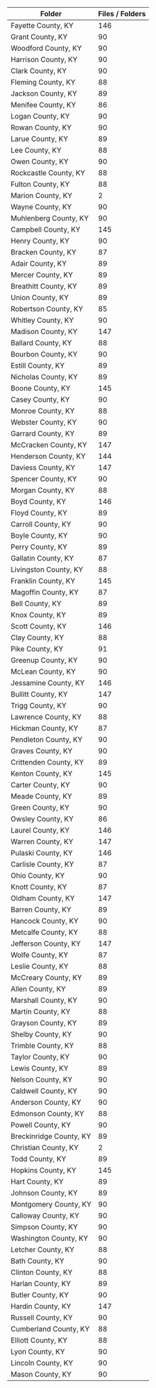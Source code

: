 | Folder                  |   Files / Folders |
|-------------------------|-------------------|
| Fayette County, KY      |               146 |
| Grant County, KY        |                90 |
| Woodford County, KY     |                90 |
| Harrison County, KY     |                90 |
| Clark County, KY        |                90 |
| Fleming County, KY      |                88 |
| Jackson County, KY      |                89 |
| Menifee County, KY      |                86 |
| Logan County, KY        |                90 |
| Rowan County, KY        |                90 |
| Larue County, KY        |                89 |
| Lee County, KY          |                88 |
| Owen County, KY         |                90 |
| Rockcastle County, KY   |                88 |
| Fulton County, KY       |                88 |
| Marion County, KY       |                 2 |
| Wayne County, KY        |                90 |
| Muhlenberg County, KY   |                90 |
| Campbell County, KY     |               145 |
| Henry County, KY        |                90 |
| Bracken County, KY      |                87 |
| Adair County, KY        |                89 |
| Mercer County, KY       |                89 |
| Breathitt County, KY    |                89 |
| Union County, KY        |                89 |
| Robertson County, KY    |                85 |
| Whitley County, KY      |                90 |
| Madison County, KY      |               147 |
| Ballard County, KY      |                88 |
| Bourbon County, KY      |                90 |
| Estill County, KY       |                89 |
| Nicholas County, KY     |                89 |
| Boone County, KY        |               145 |
| Casey County, KY        |                90 |
| Monroe County, KY       |                88 |
| Webster County, KY      |                90 |
| Garrard County, KY      |                89 |
| McCracken County, KY    |               147 |
| Henderson County, KY    |               144 |
| Daviess County, KY      |               147 |
| Spencer County, KY      |                90 |
| Morgan County, KY       |                88 |
| Boyd County, KY         |               146 |
| Floyd County, KY        |                89 |
| Carroll County, KY      |                90 |
| Boyle County, KY        |                90 |
| Perry County, KY        |                89 |
| Gallatin County, KY     |                87 |
| Livingston County, KY   |                88 |
| Franklin County, KY     |               145 |
| Magoffin County, KY     |                87 |
| Bell County, KY         |                89 |
| Knox County, KY         |                89 |
| Scott County, KY        |               146 |
| Clay County, KY         |                88 |
| Pike County, KY         |                91 |
| Greenup County, KY      |                90 |
| McLean County, KY       |                90 |
| Jessamine County, KY    |               146 |
| Bullitt County, KY      |               147 |
| Trigg County, KY        |                90 |
| Lawrence County, KY     |                88 |
| Hickman County, KY      |                87 |
| Pendleton County, KY    |                90 |
| Graves County, KY       |                90 |
| Crittenden County, KY   |                89 |
| Kenton County, KY       |               145 |
| Carter County, KY       |                90 |
| Meade County, KY        |                89 |
| Green County, KY        |                90 |
| Owsley County, KY       |                86 |
| Laurel County, KY       |               146 |
| Warren County, KY       |               147 |
| Pulaski County, KY      |               146 |
| Carlisle County, KY     |                87 |
| Ohio County, KY         |                90 |
| Knott County, KY        |                87 |
| Oldham County, KY       |               147 |
| Barren County, KY       |                89 |
| Hancock County, KY      |                90 |
| Metcalfe County, KY     |                88 |
| Jefferson County, KY    |               147 |
| Wolfe County, KY        |                87 |
| Leslie County, KY       |                88 |
| McCreary County, KY     |                89 |
| Allen County, KY        |                89 |
| Marshall County, KY     |                90 |
| Martin County, KY       |                88 |
| Grayson County, KY      |                89 |
| Shelby County, KY       |                90 |
| Trimble County, KY      |                88 |
| Taylor County, KY       |                90 |
| Lewis County, KY        |                89 |
| Nelson County, KY       |                90 |
| Caldwell County, KY     |                90 |
| Anderson County, KY     |                90 |
| Edmonson County, KY     |                88 |
| Powell County, KY       |                90 |
| Breckinridge County, KY |                89 |
| Christian County, KY    |                 2 |
| Todd County, KY         |                89 |
| Hopkins County, KY      |               145 |
| Hart County, KY         |                89 |
| Johnson County, KY      |                89 |
| Montgomery County, KY   |                90 |
| Calloway County, KY     |                90 |
| Simpson County, KY      |                90 |
| Washington County, KY   |                90 |
| Letcher County, KY      |                88 |
| Bath County, KY         |                90 |
| Clinton County, KY      |                88 |
| Harlan County, KY       |                89 |
| Butler County, KY       |                90 |
| Hardin County, KY       |               147 |
| Russell County, KY      |                90 |
| Cumberland County, KY   |                88 |
| Elliott County, KY      |                88 |
| Lyon County, KY         |                90 |
| Lincoln County, KY      |                90 |
| Mason County, KY        |                90 |